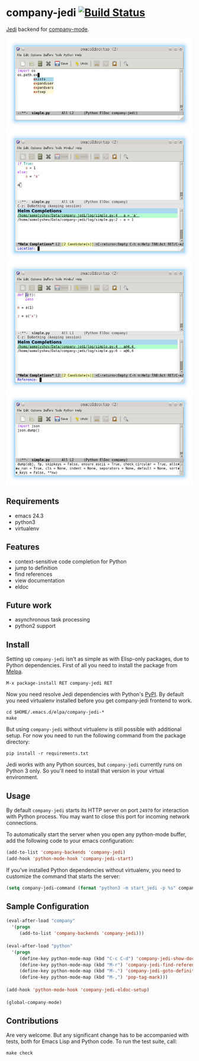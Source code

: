 # company-jedi [![Build Status](https://travis-ci.org/proofit404/company-jedi.png?branch=master)](https://travis-ci.org/proofit404/company-jedi)

[Jedi](https://github.com/davidhalter/jedi) backend for [company-mode](https://github.com/company-mode/company-mode).

![screenshot1](screenshots/snapshot1.png)
![screenshot2](screenshots/snapshot2.png)
![screenshot3](screenshots/snapshot3.png)
![screenshot4](screenshots/snapshot4.png)

## Requirements

* emacs 24.3
* python3
* virtualenv

## Features

* context-sensitive code completion for Python
* jump to definition
* find references
* view documentation
* eldoc

## Future work

* asynchronous task processing
* python2 support

## Install

Setting up `company-jedi` isn't as simple as with Elisp-only packages, due to Python dependencies.
First of all you need to install the package from [Melpa](http://melpa.milkbox.net/).

    M-x package-install RET company-jedi RET

Now you need resolve Jedi dependencies with Python's [PyPI](https://pypi.python.org/pypi).
By default you need virtualenv installed before you get company-jedi frontend to work.

    cd $HOME/.emacs.d/elpa/company-jedi-*
    make

But using `company-jedi` without virtualenv is still possible with additional setup.
For now you need to run the following command from the package directory:

    pip install -r requirements.txt

Jedi works with any Python sources, but `company-jedi` currently runs on Python 3 only.
So you'll need to install that version in your virtual environment.

## Usage

By default `company-jedi` starts its HTTP server on port `24970` for interaction with Python process.
You may want to close this port for incoming network connections.

To automatically start the server when you open any python-mode buffer, add the following code to your emacs configuration:

```lisp
(add-to-list 'company-backends 'company-jedi)
(add-hook 'python-mode-hook 'company-jedi-start)
```

If you've installed Python dependencies without virtualenv, you need to customize the command that starts the server:

```lisp
(setq company-jedi-command (format "python3 -m start_jedi -p %s" company-jedi-port))
```

## Sample Configuration

```lisp
(eval-after-load "company"
  '(progn
     (add-to-list 'company-backends 'company-jedi)))

(eval-after-load "python"
  '(progn
     (define-key python-mode-map (kbd "C-c C-d") 'company-jedi-show-doc)
     (define-key python-mode-map (kbd "M-r") 'company-jedi-find-references)
     (define-key python-mode-map (kbd "M-.") 'company-jedi-goto-definition)
     (define-key python-mode-map (kbd "M-,") 'pop-tag-mark)))

(add-hook 'python-mode-hook 'company-jedi-eldoc-setup)

(global-company-mode)
```

## Contributions

Are very welcome. But any significant change has to be accompanied with tests, both for Emacs Lisp and Python code.
To run the test suite, call:

    make check
